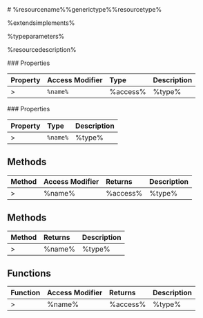 <classheader>
# %resourcename%%generictype%%resourcetype%

%extendsimplements%

%typeparameters% 

%resourcedescription%


</classheader>

<property>
### Properties

| Property	   | Access Modifier | Type	| Description|
|:-------------|:----|:-------|:-----------|
>|`%name%`     | %access% | %type% | %description% |

</property>

<iproperty>
### Properties

| Property	   | Type	| Description|
|:-------------|:-------|:-----------|
>|`%name%`      | %type% | %description% |

</iproperty>

<method>

## Methods

| Method	   | Access Modifier | Returns	| Description|
|:-------------|:----|:-------|:-----------|
>|%name%     | %access% | %type% | %description% |

</method>

<imethod>

## Methods

| Method	   |  Returns	| Description|
|:-------------|:-------|:-----------|
>|%name%      | %type% | %description% |

</imethod>

<ifunction>

## Functions

| Function	   | Access Modifier | Returns	| Description|
|:-------------|:----|:-------|:-----------|
>|%name%      | %access% | %type%| %description% |

</ifunction>

